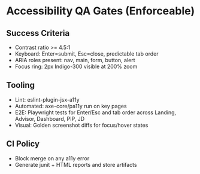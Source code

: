 # Accessibility QA Gates (Enforceable)
## Success Criteria
- Contrast ratio >= 4.5:1
- Keyboard: Enter=submit, Esc=close, predictable tab order
- ARIA roles present: nav, main, form, button, alert
- Focus ring: 2px Indigo-300 visible at 200% zoom

## Tooling
- Lint: eslint-plugin-jsx-a11y
- Automated: axe-core/pa11y run on key pages
- E2E: Playwright tests for Enter/Esc and tab order across Landing, Advisor, Dashboard, PIP, JD
- Visual: Golden screenshot diffs for focus/hover states

## CI Policy
- Block merge on any a11y error
- Generate junit + HTML reports and store artifacts
